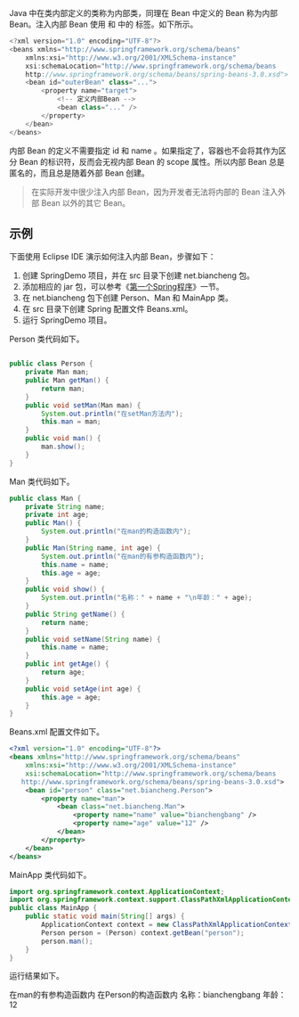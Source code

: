 Java 中在类内部定义的类称为内部类，同理在 Bean 中定义的 Bean 称为内部 Bean。注入内部 Bean 使用 <property> 和 <constructor-arg> 中的 <bean> 标签。如下所示。

```java
<?xml version="1.0" encoding="UTF-8"?>
<beans xmlns="http://www.springframework.org/schema/beans"
    xmlns:xsi="http://www.w3.org/2001/XMLSchema-instance"
    xsi:schemaLocation="http://www.springframework.org/schema/beans
    http://www.springframework.org/schema/beans/spring-beans-3.0.xsd">
    <bean id="outerBean" class="...">
        <property name="target">
            <!-- 定义内部Bean -->
            <bean class="..." />
        </property>
    </bean>
</beans>
```

内部 Bean 的定义不需要指定 id 和 name 。如果指定了，容器也不会将其作为区分 Bean 的标识符，反而会无视内部 Bean 的 scope 属性。所以内部 Bean 总是匿名的，而且总是随着外部 Bean 创建。

> 在实际开发中很少注入内部 Bean，因为开发者无法将内部的 Bean 注入外部 Bean 以外的其它 Bean。

## 示例

下面使用 Eclipse IDE 演示如何注入内部 Bean，步骤如下：

1. 创建 SpringDemo 项目，并在 src 目录下创建 net.biancheng 包。
2. 添加相应的 jar 包，可以参考《[第一个Spring程序](http://c.biancheng.net/spring/first-spring.html)》一节。
3. 在 net.biancheng 包下创建 Person、Man 和 MainApp 类。
4. 在 src 目录下创建 Spring 配置文件 Beans.xml。
5. 运行 SpringDemo 项目。


Person 类代码如下。

```java

public class Person {
    private Man man;
    public Man getMan() {
        return man;
    }
    public void setMan(Man man) {
        System.out.println("在setMan方法内");
        this.man = man;
    }
    public void man() {
        man.show();
    }
}
```

Man 类代码如下。

```java
public class Man {
    private String name;
    private int age;
    public Man() {
        System.out.println("在man的构造函数内");
    }
    public Man(String name, int age) {
        System.out.println("在man的有参构造函数内");
        this.name = name;
        this.age = age;
    }
    public void show() {
        System.out.println("名称：" + name + "\n年龄：" + age);
    }
    public String getName() {
        return name;
    }
    public void setName(String name) {
        this.name = name;
    }
    public int getAge() {
        return age;
    }
    public void setAge(int age) {
        this.age = age;
    }
}
```

Beans.xml 配置文件如下。

```xml
<?xml version="1.0" encoding="UTF-8"?>
<beans xmlns="http://www.springframework.org/schema/beans"
    xmlns:xsi="http://www.w3.org/2001/XMLSchema-instance"
    xsi:schemaLocation="http://www.springframework.org/schema/beans
   http://www.springframework.org/schema/beans/spring-beans-3.0.xsd">
    <bean id="person" class="net.biancheng.Person">
        <property name="man">
            <bean class="net.biancheng.Man">
                <property name="name" value="bianchengbang" />
                <property name="age" value="12" />
            </bean>
        </property>
    </bean>
</beans>
```

MainApp 类代码如下。

```java
import org.springframework.context.ApplicationContext;
import org.springframework.context.support.ClassPathXmlApplicationContext;
public class MainApp {
    public static void main(String[] args) {
        ApplicationContext context = new ClassPathXmlApplicationContext("Beans.xml");
        Person person = (Person) context.getBean("person");
        person.man();
    }
}
```

运行结果如下。

在man的有参构造函数内
在Person的构造函数内
名称：bianchengbang
年龄：12